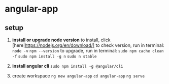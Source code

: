 # angular-app

## setup
1. **install or upgrade node version**
to install, click [here|https://nodejs.org/en/download/] 
to check version, run in terminal:
`node -v`
`npm --version`
to upgrade, run in terminal:
`sudo npm cache clean -f`
`sudo npm install -g n`
`sudo n stable`

2. **install angular cli**
`sudo npm install -g @angular/cli`

3. create workspace
`ng new angular-app`
`cd angular-app`
`ng serve`
